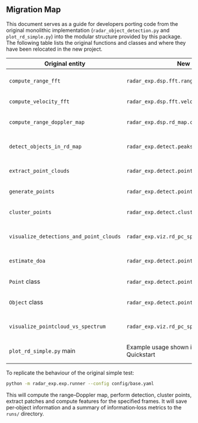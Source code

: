 ## Migration Map

This document serves as a guide for developers porting code from the
original monolithic implementation (`radar_object_detection.py` and
`plot_rd_simple.py`) into the modular structure provided by this
package.  The following table lists the original functions and
classes and where they have been relocated in the new project.

| Original entity                         | New location                                 | Notes                                                      |
|-----------------------------------------|-----------------------------------------------|------------------------------------------------------------|
| `compute_range_fft`                     | `radar_exp.dsp.fft.range_fft`                | Now accepts window type and FFT size via config            |
| `compute_velocity_fft`                  | `radar_exp.dsp.fft.velocity_fft`             | Ditto; Doppler FFT size is configurable                    |
| `compute_range_doppler_map`             | `radar_exp.dsp.rd_map.compute_range_doppler_map` | Aggregates antennas by max or sum; returns map and cube    |
| `detect_objects_in_rd_map`              | `radar_exp.detect.peaks.detect_peaks`        | CFAR implementation replaces global percentile threshold    |
| `extract_point_clouds`                  | `radar_exp.detect.pointcloud.create_points`   | Constructs `Point` objects with physical coordinates       |
| `generate_points`                       | `radar_exp.detect.pointcloud.create_points`   | Combined with DoA estimation                               |
| `cluster_points`                        | `radar_exp.detect.cluster.cluster_points`     | Uses DBSCAN; clusters in (range, velocity, doa) space      |
| `visualize_detections_and_point_clouds` | `radar_exp.viz.rd_pc_split.visualize_split`   | Two‑panel point cloud vs RD spectrum visualisation         |
| `estimate_doa`                          | `radar_exp.detect.pointcloud.estimate_doa`    | DoA estimation remains based on antenna FFT                |
| `Point` class                           | `radar_exp.detect.pointcloud.Point` (dataclass) | Adds Cartesian coordinates `x` and `y`                     |
| `Object` class                          | `radar_exp.detect.pointcloud.Object` (dataclass) | Now carries patch mask and centroid computation           |
| `visualize_pointcloud_vs_spectrum`      | `radar_exp.viz.rd_pc_split.visualize_split`   | Name changed to emphasise general use                      |
| `plot_rd_simple.py` main                | Example usage shown in README under Quickstart | Script replaced by CLI runner (`python -m radar_exp.exp.runner`) |

To replicate the behaviour of the original simple test:

```bash
python -m radar_exp.exp.runner --config config/base.yaml
```

This will compute the range–Doppler map, perform detection, cluster points,
extract patches and compute features for the specified frames.  It will
save per‑object information and a summary of information‑loss metrics to
the `runs/` directory.

